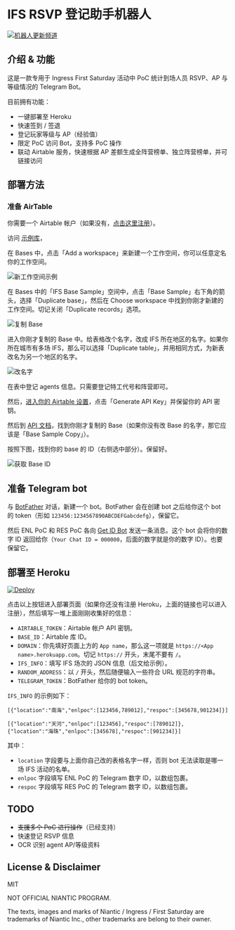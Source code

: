 # IFS RSVP 登记助手机器人

[![机器人更新频道](https://img.shields.io/badge/Channel-%40ifsrsvpbot-blue.svg?logo=telegram)](https://t.me/ifsrsvpbot)

## 介绍 & 功能
这是一款专用于 Ingress First Saturday 活动中 PoC 统计到场人员 RSVP、AP 与等级情况的 Telegram Bot。

目前拥有功能：

- 一键部署至 Heroku
- 快速签到 / 签退
- 登记玩家等级与 AP（经验值）
- 限定 PoC 访问 Bot，支持多 PoC 操作
- 联动 Airtable 服务，快速根据 AP 差额生成全阵营榜单、独立阵营榜单，并可链接访问

## 部署方法
### 准备 AirTable

你需要一个 Airtable 帐户（如果没有，[点击这里注册](https://airtable.com/invite/r/TCqAJZhy)）。

访问 [示例库](https://airtable.com/invite/l?inviteId=inv61JtROyXz3yLfa&inviteToken=d27558b20f20a5f78c5768cbd11a914e41e21faf3e7916fd4ab569f17f2778f5)，

在 Bases 中，点击「Add a workspace」来新建一个工作空间，你可以任意定名你的工作空间。

![新工作空间示例](https://i.imgur.com/VjKJ0et.png)

在 Bases 中的「IFS Base Sample」空间中，点击「Base Sample」右下角的箭头，选择「Duplicate base」，然后在 Choose workspace 中找到你刚才新建的工作空间。切记关闭「Duplicate records」选项。

![复制 Base](https://i.imgur.com/puxE12J.png)

进入你刚才复制的 Base 中。给表格改个名字，改成 IFS 所在地区的名字。如果你所在城市有多场 IFS，那么可以选择「Duplicate table」，并用相同方式，为新表改名为另一个地区的名字。

![改名字](https://i.imgur.com/lxpozq6.png)

在表中登记 agents 信息。只需要登记特工代号和阵营即可。

然后，[进入你的 Airtable 设置](https://airtable.com/account)，点击「Generate API Key」并保留你的 API 密钥。

然后到 [API 文档](https://airtable.com/api)，找到你刚才复制的 Base（如果你没有改 Base 的名字，那它应该是「Base Sample Copy」）。

按照下图，找到你的 base 的 ID（右侧选中部分）。保留好。

![获取 Base ID](https://i.imgur.com/5zPDjFQ.png)

## 准备 Telegram bot

与 [BotFather](https://t.me/botfather) 对话，新建一个 bot。BotFather 会在创建 bot 之后给你这个 bot 的 token（形如 `123456:1234567890ABCDEFGabcdefg`），保留它。

然后 ENL PoC 和 RES PoC 各向 [Get ID Bot](https://t.me/get_id_bot) 发送一条消息。这个 bot 会将你的数字 ID 返回给你（`Your Chat ID = 000000`，后面的数字就是你的数字 ID）。也要保留它。

## 部署至 Heroku

[![Deploy](https://www.herokucdn.com/deploy/button.svg)](https://heroku.com/deploy)

点击以上按钮进入部署页面（如果你还没有注册 Heroku，上面的链接也可以进入注册），然后填写一堆上面刚刚收集好的信息：

- `AIRTABLE_TOKEN`：Airtable 帐户 API 密钥。
- `BASE_ID`：Airtable 库 ID。
- `DOMAIN`：你先填好页面上方的 `App name`，那么这一项就是 `https://<App name>.herokuapp.com`。切记 `https://` 开头，末尾不要有 `/`。
- `IFS_INFO`：填写 IFS 场次的 JSON 信息（后文给示例）。
- `RANDOM_ADDRESS`：以 `/` 开头，然后随便输入一些符合 URL 规范的字符串。
- `TELEGRAM_TOKEN`：BotFather 给你的 bot token。

`IFS_INFO` 的示例如下：

```
[{"location":"南海","enlpoc":[123456,789012],"respoc":[345678,901234]}]
```

```
[{"location":"天河","enlpoc":[123456],"respoc":[789012]},{"location":"海珠","enlpoc":[345678],"respoc":[901234]}]
```

其中：

- `location` 字段要与上面你自己改的表格名字一样，否则 bot 无法读取是哪一场 IFS 活动的名单。
- `enlpoc` 字段填写 ENL PoC 的 Telegram 数字 ID，以数组包裹。
- `respoc` 字段填写 RES PoC 的 Telegram 数字 ID，以数组包裹。

## TODO

- ~~支援多个 PoC 进行操作~~（已经支持）
- 快速登记 RSVP 信息
- OCR 识别 agent AP/等级资料

## License & Disclaimer

MIT

NOT OFFICIAL NIANTIC PROGRAM.

The texts, images and marks of Niantic / Ingress / First Saturday are trademarks of Niantic Inc., other trademarks are belong to their owner.
